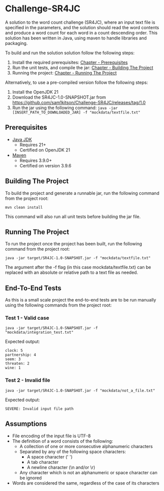 # Challenge-SR4JC

A solution to the word count challenge (SR4JC), where an input text file is specified in the parameters, and the solution should read the word contents and produce a word count for each word in a count descending order.
This solution has been written in Java, using maven to handle libraries and packaging.

To build and run the solution solution follow the following steps:
1. Install the required prerequisites: [Chapter - Prerequisites](#prerequisites)
2. Run the unit tests, and compile the jar: [Chapter - Building The Project](#building-the-project)
3. Running the project: [Chapter - Running The Project](#running-the-project)

Alternatively, to use a pre-compiled version follow the following steps:
1. Install the OpenJDK 21
2. Download the SR4JC-1.0-SNAPSHOT.jar from https://github.com/sam1kitson/Challenge-SR4JC/releases/tag/1.0
3. Run the jar using the following command: `java -jar [INSERT_PATH_TO_DOWNLOADED_JAR] -f "mockdata/textfile.txt"`

## Prerequisites

- <a href=https://jdk.java.net/21/>Java JDK</a> 
  - Requires 21+
  - Certified on OpenJDK 21
- <a href=https://maven.apache.org/download.cgi>Maven</a>
  - Requires 3.9.0+
  - Certified on version 3.9.6

## Building The Project

To build the project and generate a runnable jar, run the following command from the project root:

`mvn clean install`

This command will also run all unit tests before building the jar file.

## Running The Project
To run the project once the project has been built, run the following command from the project root:

`java -jar target/SR4JC-1.0-SNAPSHOT.jar -f "mockdata/textfile.txt"`

The argument after the -f flag (in this case mockdata/textfile.txt) can be replaced with an absolute or relative path 
to a text file as needed.

## End-To-End Tests
As this is a small scale project the end-to-end tests are to be run manually using the following commands from the project root:

### Test 1 - Valid case
`java -jar target/SR4JC-1.0-SNAPSHOT.jar -f "mockdata/integration_test.txt"`

Expected output:
```
clock: 5
partnership: 4
seem: 3
threaten: 2
wine: 1
```

### Test 2 - Invalid file
`java -jar target/SR4JC-1.0-SNAPSHOT.jar -f "mockdata/not_a_file.txt"`

Expected output:
```
SEVERE: Invalid input file path
```


## Assumptions

- File encoding of the input file is UTF-8
- The definition of a word consists of the following:
  - A collection of one or more consecutive alphanumeric characters
  - Separated by any of the following space characters:
    - A space character (' ')
    - A tab character
    - A newline character (\n and/or \r)
  - Any character which is not an alphanumeric or space character can be ignored
- Words are considered the same, regardless of the case of its characters
